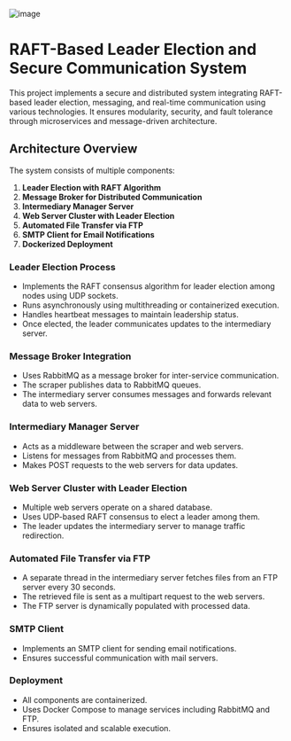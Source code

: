 ![image](https://github.com/user-attachments/assets/959c2093-3169-4e1e-a00e-eba04aca7fd7)

# RAFT-Based Leader Election and Secure Communication System

This project implements a secure and distributed system integrating RAFT-based leader election, messaging, and real-time communication using various technologies. It ensures modularity, security, and fault tolerance through microservices and message-driven architecture.

## Architecture Overview

The system consists of multiple components:

1. **Leader Election with RAFT Algorithm**
2. **Message Broker for Distributed Communication**
3. **Intermediary Manager Server**
4. **Web Server Cluster with Leader Election**
5. **Automated File Transfer via FTP**
6. **SMTP Client for Email Notifications**
7. **Dockerized Deployment**

### Leader Election Process
- Implements the RAFT consensus algorithm for leader election among nodes using UDP sockets.
- Runs asynchronously using multithreading or containerized execution.
- Handles heartbeat messages to maintain leadership status.
- Once elected, the leader communicates updates to the intermediary server.

### Message Broker Integration
- Uses RabbitMQ as a message broker for inter-service communication.
- The scraper publishes data to RabbitMQ queues.
- The intermediary server consumes messages and forwards relevant data to web servers.

### Intermediary Manager Server
- Acts as a middleware between the scraper and web servers.
- Listens for messages from RabbitMQ and processes them.
- Makes POST requests to the web servers for data updates.

### Web Server Cluster with Leader Election
- Multiple web servers operate on a shared database.
- Uses UDP-based RAFT consensus to elect a leader among them.
- The leader updates the intermediary server to manage traffic redirection.

### Automated File Transfer via FTP
- A separate thread in the intermediary server fetches files from an FTP server every 30 seconds.
- The retrieved file is sent as a multipart request to the web servers.
- The FTP server is dynamically populated with processed data.

### SMTP Client
- Implements an SMTP client for sending email notifications.
- Ensures successful communication with mail servers.

### Deployment
- All components are containerized.
- Uses Docker Compose to manage services including RabbitMQ and FTP.
- Ensures isolated and scalable execution.

